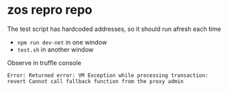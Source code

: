 # zos repro repo

The test script has hardcoded addresses, so it should run afresh each time

- `npm run dev-net` in one window
- `test.sh` in another window


Observe in truffle console

```
Error: Returned error: VM Exception while processing transaction: revert Cannot call fallback function from the proxy admin
```
